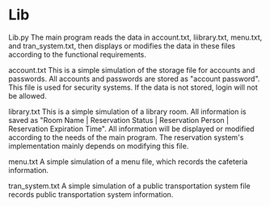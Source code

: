 # Lib

Lib.py
The main program reads the data in account.txt, liibrary.txt, menu.txt, and tran_system.txt, then displays or modifies the data in these files according to the functional requirements.

account.txt
This is a simple simulation of the storage file for accounts and passwords. All accounts and passwords are stored as "account password". This file is used for security systems. If the data is not stored, login will not be allowed.

library.txt
This is a simple simulation of a library room. All information is saved as "Room Name | Reservation Status | Reservation Person | Reservation Expiration Time". All information will be displayed or modified according to 
the needs of the main program. The reservation system's implementation mainly depends on modifying this file.

menu.txt
A simple simulation of a menu file, which records the cafeteria information.

tran_system.txt
A simple simulation of a public transportation system file records public transportation system information.
